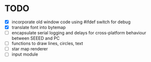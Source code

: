 # TODO

- [x] incorporate old window code using #ifdef switch for debug
- [x] translate font into bytemap
- [ ] encapsulate serial logging and delays for cross-platform behaviour between SEEED and PC
- [ ] functions to draw lines, circles, text
- [ ] star map renderer
- [ ] input module
